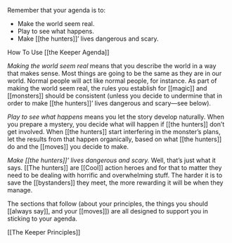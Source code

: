 
Remember that your agenda is to:

- Make the world seem real.
- Play to see what happens.
- Make [[the hunters]]’ lives dangerous and scary.

How To Use [[the Keeper Agenda]]

*Making the world seem real* means that you describe the world in a way that makes sense. Most things are going to be the same as they are in our world. Normal people will act like normal people, for instance. As part of making the world seem real, the rules you establish for [[magic]] and [[monsters]] should be consistent (unless you decide to undermine that in order to make [[the hunters]]’ lives dangerous and scary—see below).

*Play to see what happens* means you let the story develop naturally. When you prepare a mystery, you decide what will happen if [[the hunters]] don’t get involved. When [[the hunters]] start interfering in the monster’s plans, let the results from that happen organically, based on what [[the hunters]] do and the [[moves]] you decide to make.

*Make [[the hunters]]’ lives dangerous and scary.* Well, that’s just what it says. [[The hunters]] are [[Cool]] action heroes and for that to matter they need to be dealing with horrific and overwhelming stuff. The harder it is to save the [[bystanders]] they meet, the more rewarding it will be when they manage.

The sections that follow (about your principles, the things you should [[always say]], and your [[moves]]) are all designed to support you in sticking to your agenda.

[[The Keeper Principles]]
